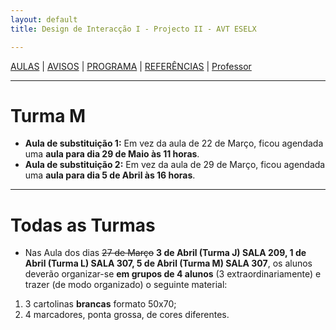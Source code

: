```yaml
---
layout: default
title: Design de Interacção I - Projecto II - AVT ESELX

---
```


[AULAS](index.html) | [AVISOS](vipstuff.html) | [PROGRAMA](programa.html) | [REFERÊNCIAS](refs.html) | [Professor](http://steam228.com)

---
# Turma M

- **Aula de substituição 1:**
Em vez da aula de 22 de Março, ficou agendada uma **aula para dia 29 de Maio às 11 horas**.
- **Aula de substituição 2:**
Em vez da aula de 29 de Março, ficou agendada uma **aula para dia 5 de Abril às 16 horas**.

---
# Todas as Turmas

- Nas Aula dos dias ~~27 de Março~~ **3 de Abril (Turma J) SALA 209, 1 de Abril (Turma L) SALA 307, 5 de Abril (Turma M) SALA 307**,
os alunos deverão organizar-se **em grupos de 4 alunos** (3 extraordinariamente) e trazer (de modo organizado) o seguinte material:
1. 3 cartolinas **brancas** formato 50x70;
2. 4 marcadores, ponta grossa, de cores diferentes.
